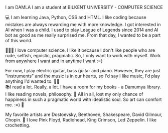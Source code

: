 I am DAMLA I am a student at BILKENT UNIVERSITY - COMPUTER SCIENCE 

💻 I am learning Java, Python, CSS and HTML. 
I like coding because mistakes are always rewarding me with more knowledge. I got interested in AI when I was a child. I used to play League of Legends since 2014 and AI bot as good as me really surprised me. From that day, I wanted to be a part of this world. 

👩🏻‍💻 I love computer science. I like it because I don't like people who are rude, selfish, egoistic, pragmatic. So, I only want to work with myself. Work from anywhere I want and in anytime I want :=)

For now, I play electric guitar, bass guitar and piano. However, they are just "instruments" and the music is in our hearts, so I'd say I like music, I'd play anything I'd wanted to. 🎹🎶  
📚I read a lot. Really, a lot. I have a room for my books - a Damumya library. I like reading novels, philosophy. 📖
All in all, lost my only chance of happiness in such a pragmatic world with idealistic soul. So art can comfort me. :=) 🌌

My favorite artists are Dostoevsky, Beethoven, Shakespeare, David Gilmour, Chopin. 💐 I love Pink Floyd, Radiohead, King Crimson, Led Zeppelin. 
I like crochetting. 
